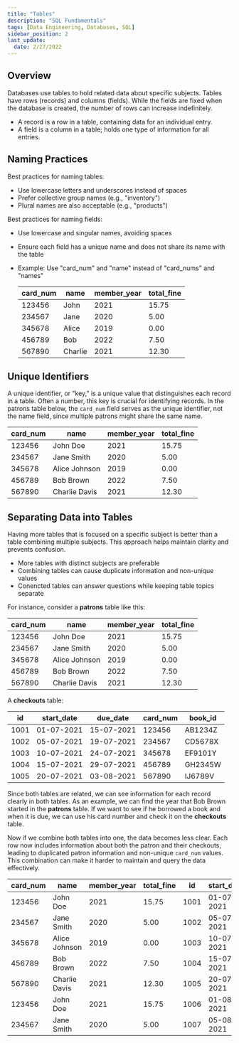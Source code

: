 ```yaml
---
title: "Tables"
description: "SQL Fundamentals"
tags: [Data Engineering, Databases, SQL]
sidebar_position: 2
last_update:
  date: 2/27/2022
---
```



## Overview

Databases use tables to hold related data about specific subjects. Tables have rows (records) and columns (fields). While the fields are fixed when the database is created, the number of rows can increase indefinitely. 

- A record is a row in a table, containing data for an individual entry.
- A field is a column in a table; holds one type of information for all entries.

## Naming Practices

Best practices for naming tables:

- Use lowercase letters and underscores instead of spaces
- Prefer collective group names (e.g., "inventory") 
- Plural names are also acceptable (e.g., "products")

Best practices for naming fields:

- Use lowercase and singular names, avoiding spaces
- Ensure each field has a unique name and does not share its name with the table
- Example: Use "card_num" and "name" instead of "card_nums" and "names"

    | card_num | name           | member_year | total_fine |
    |----------|----------------|-------------|------------|
    | 123456   | John           | 2021        | 15.75      |
    | 234567   | Jane           | 2020        | 5.00       |
    | 345678   | Alice          | 2019        | 0.00       |
    | 456789   | Bob            | 2022        | 7.50       |
    | 567890   | Charlie        | 2021        | 12.30      |

## Unique Identifiers

A unique identifier, or "key," is a unique value that distinguishes each record in a table. Often a number, this key is crucial for identifying records. In the patrons table below, the `card_num` field serves as the unique identifier, not the name field, since multiple patrons might share the same name.

| card_num | name           | member_year | total_fine |
|----------|----------------|-------------|------------|
| 123456   | John Doe       | 2021        | 15.75      |
| 234567   | Jane Smith     | 2020        | 5.00       |
| 345678   | Alice Johnson  | 2019        | 0.00       |
| 456789   | Bob Brown      | 2022        | 7.50       |
| 567890   | Charlie Davis  | 2021        | 12.30      |

## Separating Data into Tables

Having more tables that is focused on a specific subject is better than a table combining multiple subjects. This approach helps maintain clarity and prevents confusion.

- More tables with distinct subjects are preferable
- Combining tables can cause duplicate information and non-unique values
- Conencted tables can answer questions while keeping table topics separate

For instance, consider a **patrons** table like this:

| card_num | name           | member_year | total_fine |
|----------|----------------|-------------|------------|
| 123456   | John Doe       | 2021        | 15.75      |
| 234567   | Jane Smith     | 2020        | 5.00       |
| 345678   | Alice Johnson  | 2019        | 0.00       |
| 456789   | Bob Brown      | 2022        | 7.50       |
| 567890   | Charlie Davis  | 2021        | 12.30      |

A **checkouts** table:

| id    | start_date | due_date   | card_num | book_id  |
|-------|------------|------------|----------|----------|
| 1001  | 01-07-2021 | 15-07-2021 | 123456   | AB1234Z  |
| 1002  | 05-07-2021 | 19-07-2021 | 234567   | CD5678X  |
| 1003  | 10-07-2021 | 24-07-2021 | 345678   | EF9101Y  |
| 1004  | 15-07-2021 | 29-07-2021 | 456789   | GH2345W  |
| 1005  | 20-07-2021 | 03-08-2021 | 567890   | IJ6789V  |

Since both tables are related, we can see information for each record clearly in both tables. As an example, we can find the year that Bob Brown started in the **patrons** table. If we want to see if he borrowed a book and when it is due, we can use his card number and check it on the **checkouts** table. 

Now if we combine both tables into one, the data becomes less clear. Each row now includes information about both the patron and their checkouts, leading to duplicated patron information and non-unique `card_num` values. This combination can make it harder to maintain and query the data effectively.

| card_num | name           | member_year | total_fine | id    | start_date | due_date   | book_id  |
|----------|----------------|-------------|------------|-------|------------|------------|----------|
| 123456   | John Doe       | 2021        | 15.75      | 1001  | 01-07-2021 | 15-07-2021 | AB1234Z  |
| 234567   | Jane Smith     | 2020        | 5.00       | 1002  | 05-07-2021 | 19-07-2021 | CD5678X  |
| 345678   | Alice Johnson  | 2019        | 0.00       | 1003  | 10-07-2021 | 24-07-2021 | EF9101Y  |
| 456789   | Bob Brown      | 2022        | 7.50       | 1004  | 15-07-2021 | 29-07-2021 | GH2345W  |
| 567890   | Charlie Davis  | 2021        | 12.30      | 1005  | 20-07-2021 | 03-08-2021 | IJ6789V  |
| 123456   | John Doe       | 2021        | 15.75      | 1006  | 01-08-2021 | 15-08-2021 | KL1122M  |
| 234567   | Jane Smith     | 2020        | 5.00       | 1007  | 05-08-2021 | 19-08-2021 | MN2233N  |



